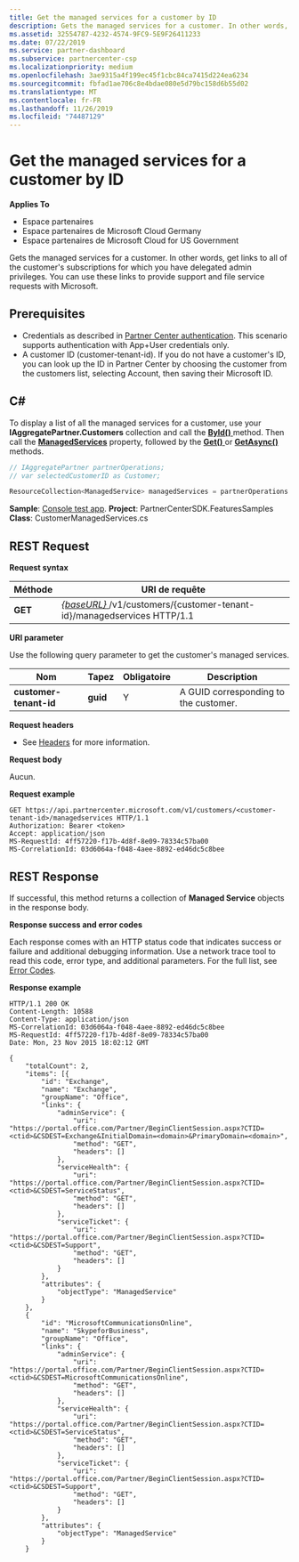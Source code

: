 ```yaml
---
title: Get the managed services for a customer by ID
description: Gets the managed services for a customer. In other words, get links to all of the customer's subscriptions for which you have delegated admin privileges. You can use these links to provide support and file service requests with Microsoft.
ms.assetid: 32554787-4232-4574-9FC9-5E9F26411233
ms.date: 07/22/2019
ms.service: partner-dashboard
ms.subservice: partnercenter-csp
ms.localizationpriority: medium
ms.openlocfilehash: 3ae9315a4f199ec45f1cbc84ca7415d224ea6234
ms.sourcegitcommit: fbfad1ae706c8e4bdae080e5d79bc158d6b55d02
ms.translationtype: MT
ms.contentlocale: fr-FR
ms.lasthandoff: 11/26/2019
ms.locfileid: "74487129"
---
```

# <a name="get-the-managed-services-for-a-customer-by-id"></a>Get the managed services for a customer by ID


**Applies To**

- Espace partenaires
- Espace partenaires de Microsoft Cloud Germany
- Espace partenaires de Microsoft Cloud for US Government

Gets the managed services for a customer. In other words, get links to all of the customer's subscriptions for which you have delegated admin privileges. You can use these links to provide support and file service requests with Microsoft.

## <a name="span-idprerequisitesspan-idprerequisitesspan-idprerequisitesprerequisites"></a><span id="Prerequisites"/><span id="prerequisites"/><span id="PREREQUISITES"/>Prerequisites


- Credentials as described in [Partner Center authentication](partner-center-authentication.md). This scenario supports authentication with App+User credentials only.
- A customer ID (customer-tenant-id). If you do not have a customer's ID, you can look up the ID in Partner Center by choosing the customer from the customers list, selecting Account, then saving their Microsoft ID.

## <a name="span-idc_span-idc_c"></a><span id="C_"/><span id="c_"/>C#


To display a list of all the managed services for a customer, use your **IAggregatePartner.Customers** collection and call the [**ById()** ](https://docs.microsoft.com/dotnet/api/microsoft.store.partnercenter.customers.icustomercollection.byid) method. Then call the [**ManagedServices**](https://docs.microsoft.com/dotnet/api/microsoft.store.partnercenter.customers.icustomer.managedservices) property, followed by the [**Get()** ](https://docs.microsoft.com/dotnet/api/microsoft.store.partnercenter.managedservices.imanagedservicecollection.get) or [**GetAsync()** ](https://docs.microsoft.com/dotnet/api/microsoft.store.partnercenter.managedservices.imanagedservicecollection.getasync) methods.

``` csharp
// IAggregatePartner partnerOperations;
// var selectedCustomerID as Customer;

ResourceCollection<ManagedService> managedServices = partnerOperations.Customers.ById(selectedCustomerId).ManagedServices.Get();
```

**Sample**: [Console test app](console-test-app.md). **Project**: PartnerCenterSDK.FeaturesSamples **Class**: CustomerManagedServices.cs

## <a name="span-idrest_requestspan-idrest_requestspan-idrest_requestrest-request"></a><span id="REST_Request"/><span id="rest_request"/><span id="REST_REQUEST"/>REST Request


**Request syntax**

| Méthode  | URI de requête                                                                                            |
|---------|--------------------------------------------------------------------------------------------------------|
| **GET** | [ *{baseURL}* ](partner-center-rest-urls.md)/v1/customers/{customer-tenant-id}/managedservices HTTP/1.1 |

 

**URI parameter**

Use the following query parameter to get the customer's managed services.

| Nom                   | Tapez     | Obligatoire | Description                           |
|------------------------|----------|----------|---------------------------------------|
| **customer-tenant-id** | **guid** | Y        | A GUID corresponding to the customer. |

 

**Request headers**

- See [Headers](headers.md) for more information.

**Request body**

Aucun.

**Request example**

```http
GET https://api.partnercenter.microsoft.com/v1/customers/<customer-tenant-id>/managedservices HTTP/1.1
Authorization: Bearer <token>
Accept: application/json
MS-RequestId: 4ff57220-f17b-4d8f-8e09-78334c57ba00
MS-CorrelationId: 03d6064a-f048-4aee-8892-ed46dc5c8bee
```

## <a name="span-idrest_responsespan-idrest_responsespan-idrest_responserest-response"></a><span id="REST_Response"/><span id="rest_response"/><span id="REST_RESPONSE"/>REST Response

If successful, this method returns a collection of **Managed Service** objects in the response body.

**Response success and error codes**

Each response comes with an HTTP status code that indicates success or failure and additional debugging information. Use a network trace tool to read this code, error type, and additional parameters. For the full list, see [Error Codes](error-codes.md).

**Response example**

```http
HTTP/1.1 200 OK
Content-Length: 10588
Content-Type: application/json
MS-CorrelationId: 03d6064a-f048-4aee-8892-ed46dc5c8bee
MS-RequestId: 4ff57220-f17b-4d8f-8e09-78334c57ba00
Date: Mon, 23 Nov 2015 18:02:12 GMT

{
    "totalCount": 2,
    "items": [{
        "id": "Exchange",
        "name": "Exchange",
        "groupName": "Office",
        "links": {
            "adminService": {
                "uri": "https://portal.office.com/Partner/BeginClientSession.aspx?CTID=<ctid>&CSDEST=Exchange&InitialDomain=<domain>&PrimaryDomain=<domain>",
                "method": "GET",
                "headers": []
            },
            "serviceHealth": {
                "uri": "https://portal.office.com/Partner/BeginClientSession.aspx?CTID=<ctid>&CSDEST=ServiceStatus",
                "method": "GET",
                "headers": []
            },
            "serviceTicket": {
                "uri": "https://portal.office.com/Partner/BeginClientSession.aspx?CTID=<ctid>&CSDEST=Support",
                "method": "GET",
                "headers": []
            }
        },
        "attributes": {
            "objectType": "ManagedService"
        }
    },
    {
        "id": "MicrosoftCommunicationsOnline",
        "name": "SkypeforBusiness",
        "groupName": "Office",
        "links": {
            "adminService": {
                "uri": "https://portal.office.com/Partner/BeginClientSession.aspx?CTID=<ctid>&CSDEST=MicrosoftCommunicationsOnline",
                "method": "GET",
                "headers": []
            },
            "serviceHealth": {
                "uri": "https://portal.office.com/Partner/BeginClientSession.aspx?CTID=<ctid>&CSDEST=ServiceStatus",
                "method": "GET",
                "headers": []
            },
            "serviceTicket": {
                "uri": "https://portal.office.com/Partner/BeginClientSession.aspx?CTID=<ctid>&CSDEST=Support",
                "method": "GET",
                "headers": []
            }
        },
        "attributes": {
            "objectType": "ManagedService"
        }
    }
```